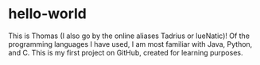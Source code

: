 # hello-world

This is Thomas (I also go by the online aliases Tadrius or lueNatic)! Of the programming languages I have used, I am most familiar with Java, Python, and C.
This is my first project on GitHub, created for learning purposes.
